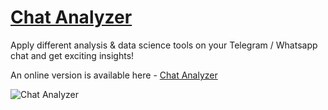 # [Chat Analyzer](https://chat-anlyzer.streamlit.app/)
Apply different analysis & data science tools on your Telegram / Whatsapp chat and get exciting insights!

An online version is available here - [Chat Analyzer](https://chat-anlyzer.streamlit.app/)

![Chat Analyzer](https://github.com/aloncohen1/chat-analyzer/assets/42881311/ca7d0912-792b-4519-bd6f-b2732b84a21b)

